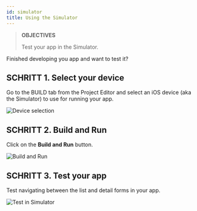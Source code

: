 ```yaml
---
id: simulator
title: Using the Simulator
---
```


> **OBJECTIVES**
> 
> Test your app in the Simulator.

Finished developing you app and want to test it?

## SCHRITT 1. Select your device

Go to the BUILD tab from the Project Editor and select an iOS device (aka the Simulator) to use for running your app.

![Device selection](assets/en/test-build/device-selection-4D-for-ios.png)

## SCHRITT 2. Build and Run

Click on the **Build and Run** button.

![Build and Run](assets/en/test-build/build-and-run-4D-for-iOS.png)

## SCHRITT 3. Test your app

Test navigating between the list and detail forms in your app.

![Test in Simulator](assets/en/test-build/simulator-forms-4D-for-iOS.png) 
